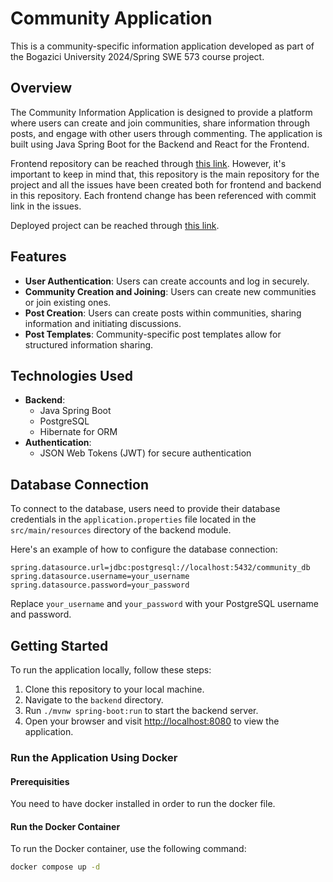 # Community Application

This is a community-specific information application developed as part of the Bogazici University 2024/Spring SWE 573 course project.

## Overview

The Community Information Application is designed to provide a platform where users can create and join communities, share information through posts, and engage with other users through commenting. The application is built using Java Spring Boot for the Backend and React for the Frontend.

Frontend repository can be reached through [this link](https://github.com/niloaydin/SWE-573-FE). However, it's important to keep in mind that, this repository is the main repository for the project and all the issues have been created both for frontend and backend in this repository. Each frontend change has been referenced with commit link in the issues.

Deployed project can be reached through [this link](http://16.170.162.125:3000/).

## Features

- **User Authentication**: Users can create accounts and log in securely.
- **Community Creation and Joining**: Users can create new communities or join existing ones.
- **Post Creation**: Users can create posts within communities, sharing information and initiating discussions.
- **Post Templates**: Community-specific post templates allow for structured information sharing.


## Technologies Used

- **Backend**:
  - Java Spring Boot
  - PostgreSQL
  - Hibernate for ORM
- **Authentication**:
  - JSON Web Tokens (JWT) for secure authentication

## Database Connection

To connect to the database, users need to provide their database credentials in the `application.properties` file located in the `src/main/resources` directory of the backend module.

Here's an example of how to configure the database connection:

```properties
spring.datasource.url=jdbc:postgresql://localhost:5432/community_db
spring.datasource.username=your_username
spring.datasource.password=your_password
```

Replace `your_username` and `your_password` with your PostgreSQL username and password.


## Getting Started

To run the application locally, follow these steps:

1. Clone this repository to your local machine.
2. Navigate to the `backend` directory.
3. Run `./mvnw spring-boot:run` to start the backend server.
4. Open your browser and visit [http://localhost:8080](http://localhost:8080) to view the application.

### Run the Application Using Docker
#### Prerequisities
You need to have docker installed in order to run the docker file. 

#### Run the Docker Container
To run the Docker container, use the following command:
```bash
docker compose up -d
```



